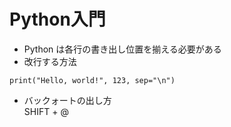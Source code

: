 # Python入門
 - Python は各行の書き出し位置を揃える必要がある
 - 改行する方法
```
print("Hello, world!", 123, sep="\n")
```

 - バックォートの出し方<br>
   SHIFT + @
